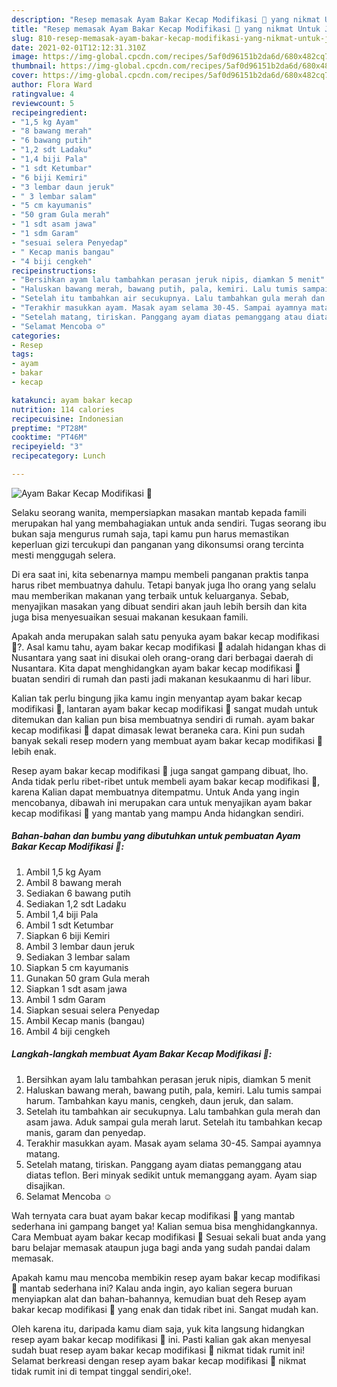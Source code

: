 ```yaml
---
description: "Resep memasak Ayam Bakar Kecap Modifikasi 😬 yang nikmat Untuk Jualan"
title: "Resep memasak Ayam Bakar Kecap Modifikasi 😬 yang nikmat Untuk Jualan"
slug: 810-resep-memasak-ayam-bakar-kecap-modifikasi-yang-nikmat-untuk-jualan
date: 2021-02-01T12:12:31.310Z
image: https://img-global.cpcdn.com/recipes/5af0d96151b2da6d/680x482cq70/ayam-bakar-kecap-modifikasi-😬-foto-resep-utama.jpg
thumbnail: https://img-global.cpcdn.com/recipes/5af0d96151b2da6d/680x482cq70/ayam-bakar-kecap-modifikasi-😬-foto-resep-utama.jpg
cover: https://img-global.cpcdn.com/recipes/5af0d96151b2da6d/680x482cq70/ayam-bakar-kecap-modifikasi-😬-foto-resep-utama.jpg
author: Flora Ward
ratingvalue: 4
reviewcount: 5
recipeingredient:
- "1,5 kg Ayam"
- "8 bawang merah"
- "6 bawang putih"
- "1,2 sdt Ladaku"
- "1,4 biji Pala"
- "1 sdt Ketumbar"
- "6 biji Kemiri"
- "3 lembar daun jeruk"
- " 3 lembar salam"
- "5 cm kayumanis"
- "50 gram Gula merah"
- "1 sdt asam jawa"
- "1 sdm Garam"
- "sesuai selera Penyedap"
- " Kecap manis bangau"
- "4 biji cengkeh"
recipeinstructions:
- "Bersihkan ayam lalu tambahkan perasan jeruk nipis, diamkan 5 menit"
- "Haluskan bawang merah, bawang putih, pala, kemiri. Lalu tumis sampai harum. Tambahkan kayu manis, cengkeh, daun jeruk, dan salam."
- "Setelah itu tambahkan air secukupnya. Lalu tambahkan gula merah dan asam jawa. Aduk sampai gula merah larut. Setelah itu tambahkan kecap manis, garam dan penyedap."
- "Terakhir masukkan ayam. Masak ayam selama 30-45. Sampai ayamnya matang."
- "Setelah matang, tiriskan. Panggang ayam diatas pemanggang atau diatas teflon. Beri minyak sedikit untuk memanggang ayam. Ayam siap disajikan."
- "Selamat Mencoba ☺️"
categories:
- Resep
tags:
- ayam
- bakar
- kecap

katakunci: ayam bakar kecap 
nutrition: 114 calories
recipecuisine: Indonesian
preptime: "PT28M"
cooktime: "PT46M"
recipeyield: "3"
recipecategory: Lunch

---
```



![Ayam Bakar Kecap Modifikasi 😬](https://img-global.cpcdn.com/recipes/5af0d96151b2da6d/680x482cq70/ayam-bakar-kecap-modifikasi-😬-foto-resep-utama.jpg)

Selaku seorang wanita, mempersiapkan masakan mantab kepada famili merupakan hal yang membahagiakan untuk anda sendiri. Tugas seorang ibu bukan saja mengurus rumah saja, tapi kamu pun harus memastikan keperluan gizi tercukupi dan panganan yang dikonsumsi orang tercinta mesti menggugah selera.

Di era  saat ini, kita sebenarnya mampu membeli panganan praktis tanpa harus ribet membuatnya dahulu. Tetapi banyak juga lho orang yang selalu mau memberikan makanan yang terbaik untuk keluarganya. Sebab, menyajikan masakan yang dibuat sendiri akan jauh lebih bersih dan kita juga bisa menyesuaikan sesuai makanan kesukaan famili. 



Apakah anda merupakan salah satu penyuka ayam bakar kecap modifikasi 😬?. Asal kamu tahu, ayam bakar kecap modifikasi 😬 adalah hidangan khas di Nusantara yang saat ini disukai oleh orang-orang dari berbagai daerah di Nusantara. Kita dapat menghidangkan ayam bakar kecap modifikasi 😬 buatan sendiri di rumah dan pasti jadi makanan kesukaanmu di hari libur.

Kalian tak perlu bingung jika kamu ingin menyantap ayam bakar kecap modifikasi 😬, lantaran ayam bakar kecap modifikasi 😬 sangat mudah untuk ditemukan dan kalian pun bisa membuatnya sendiri di rumah. ayam bakar kecap modifikasi 😬 dapat dimasak lewat beraneka cara. Kini pun sudah banyak sekali resep modern yang membuat ayam bakar kecap modifikasi 😬 lebih enak.

Resep ayam bakar kecap modifikasi 😬 juga sangat gampang dibuat, lho. Anda tidak perlu ribet-ribet untuk membeli ayam bakar kecap modifikasi 😬, karena Kalian dapat membuatnya ditempatmu. Untuk Anda yang ingin mencobanya, dibawah ini merupakan cara untuk menyajikan ayam bakar kecap modifikasi 😬 yang mantab yang mampu Anda hidangkan sendiri.

<!--inarticleads1-->

##### Bahan-bahan dan bumbu yang dibutuhkan untuk pembuatan Ayam Bakar Kecap Modifikasi 😬:

1. Ambil 1,5 kg Ayam
1. Ambil 8 bawang merah
1. Sediakan 6 bawang putih
1. Sediakan 1,2 sdt Ladaku
1. Ambil 1,4 biji Pala
1. Ambil 1 sdt Ketumbar
1. Siapkan 6 biji Kemiri
1. Ambil 3 lembar daun jeruk
1. Sediakan  3 lembar salam
1. Siapkan 5 cm kayumanis
1. Gunakan 50 gram Gula merah
1. Siapkan 1 sdt asam jawa
1. Ambil 1 sdm Garam
1. Siapkan sesuai selera Penyedap
1. Ambil  Kecap manis (bangau)
1. Ambil 4 biji cengkeh




<!--inarticleads2-->

##### Langkah-langkah membuat Ayam Bakar Kecap Modifikasi 😬:

1. Bersihkan ayam lalu tambahkan perasan jeruk nipis, diamkan 5 menit
1. Haluskan bawang merah, bawang putih, pala, kemiri. Lalu tumis sampai harum. Tambahkan kayu manis, cengkeh, daun jeruk, dan salam.
1. Setelah itu tambahkan air secukupnya. Lalu tambahkan gula merah dan asam jawa. Aduk sampai gula merah larut. Setelah itu tambahkan kecap manis, garam dan penyedap.
1. Terakhir masukkan ayam. Masak ayam selama 30-45. Sampai ayamnya matang.
1. Setelah matang, tiriskan. Panggang ayam diatas pemanggang atau diatas teflon. Beri minyak sedikit untuk memanggang ayam. Ayam siap disajikan.
1. Selamat Mencoba ☺️




Wah ternyata cara buat ayam bakar kecap modifikasi 😬 yang mantab sederhana ini gampang banget ya! Kalian semua bisa menghidangkannya. Cara Membuat ayam bakar kecap modifikasi 😬 Sesuai sekali buat anda yang baru belajar memasak ataupun juga bagi anda yang sudah pandai dalam memasak.

Apakah kamu mau mencoba membikin resep ayam bakar kecap modifikasi 😬 mantab sederhana ini? Kalau anda ingin, ayo kalian segera buruan menyiapkan alat dan bahan-bahannya, kemudian buat deh Resep ayam bakar kecap modifikasi 😬 yang enak dan tidak ribet ini. Sangat mudah kan. 

Oleh karena itu, daripada kamu diam saja, yuk kita langsung hidangkan resep ayam bakar kecap modifikasi 😬 ini. Pasti kalian gak akan menyesal sudah buat resep ayam bakar kecap modifikasi 😬 nikmat tidak rumit ini! Selamat berkreasi dengan resep ayam bakar kecap modifikasi 😬 nikmat tidak rumit ini di tempat tinggal sendiri,oke!.

